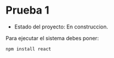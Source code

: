 <h1> Prueba 1</h1>

- Estado del proyecto: En construccion.

Para ejecutar el sistema debes poner:

```npm install react```
